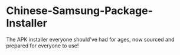 # Chinese-Samsung-Package-Installer
The APK installer everyone should've had for ages, now sourced and prepared for everyone to use!
